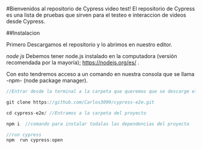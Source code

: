 #Bienvenidos al repositorio de Cypress video test!
El repositorio de Cypress es una lista de pruebas que sirven para el testeo e interaccion  de videos desde Cypress.

##Instalacion 

Primero Descargamos el repositorio y lo abrimos en nuestro editor.

*node js*
Debemos tener node.js instalado en la computadora (versión recomendada por la mayoría); https://nodejs.org/es/ .

Con esto tendremos acceso a un comando en nuestra consola que se llama -npm- (node package manager).


```java
//Entrar desde la terminal a la carpeta que queremos que se descarge el repositorio

git clone https://github.com/Carlos3099/cypress-e2e.git

cd cypress-e2e/ //Entramos a la carpeta del proyecto

npm i  //comando para instalar todalas las dependencias del proyecto 

//run cypress
npm  run cypress:open

```
